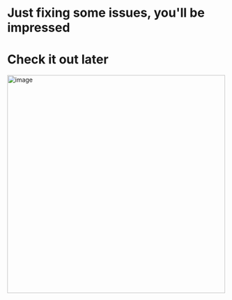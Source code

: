 # Just fixing some issues, you'll be impressed 
# Check it out later

<img src="https://souzouweb.com/wp-content/uploads/2019/02/Souzou-WebSite-Management-silver-flat-1.svg" alt="image" width="500" height="auto">


